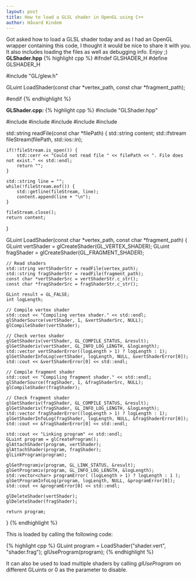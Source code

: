 ```yaml
---
layout: post
title: How to load a GLSL shader in OpenGL using C++
author: Håvard Kindem
---
```

Got asked how to load a GLSL shader today and as I had an OpenGL wrapper containing this code, I thought it would be nice to share it with you. It also includes loading the files as well as debugging info. Enjoy ;)
<strong>GLShader.hpp</strong>
{% highlight cpp %}
#ifndef GLSHADER_H
#define GLSHADER_H

#include "GL/glew.h"

GLuint LoadShader(const char *vertex_path, const char *fragment_path);

#endif
{% endhighlight %}

<strong>GLShader.cpp:</strong>
{% highlight cpp %}
#include "GLShader.hpp"

#include <string>
#include <iostream>
#include <fstream>
#include <vector>
#include <algorithm>


std::string readFile(const char *filePath) {
    std::string content;
    std::ifstream fileStream(filePath, std::ios::in);

    if(!fileStream.is_open()) {
        std::cerr << "Could not read file " << filePath << ". File does not exist." << std::endl;
        return "";
    }

    std::string line = "";
    while(!fileStream.eof()) {
        std::getline(fileStream, line);
        content.append(line + "\n");
    }

    fileStream.close();
    return content;
}


GLuint LoadShader(const char *vertex_path, const char *fragment_path) {
    GLuint vertShader = glCreateShader(GL_VERTEX_SHADER);
    GLuint fragShader = glCreateShader(GL_FRAGMENT_SHADER);

    // Read shaders
    std::string vertShaderStr = readFile(vertex_path);
    std::string fragShaderStr = readFile(fragment_path);
    const char *vertShaderSrc = vertShaderStr.c_str();
    const char *fragShaderSrc = fragShaderStr.c_str();

    GLint result = GL_FALSE;
    int logLength;

    // Compile vertex shader
    std::cout << "Compiling vertex shader." << std::endl;
    glShaderSource(vertShader, 1, &vertShaderSrc, NULL);
    glCompileShader(vertShader);

    // Check vertex shader
    glGetShaderiv(vertShader, GL_COMPILE_STATUS, &result);
    glGetShaderiv(vertShader, GL_INFO_LOG_LENGTH, &logLength);
    std::vector vertShaderError((logLength > 1) ? logLength : 1);
    glGetShaderInfoLog(vertShader, logLength, NULL, &vertShaderError[0]);
    std::cout << &vertShaderError[0] << std::endl;

    // Compile fragment shader
    std::cout << "Compiling fragment shader." << std::endl;
    glShaderSource(fragShader, 1, &fragShaderSrc, NULL);
    glCompileShader(fragShader);

    // Check fragment shader
    glGetShaderiv(fragShader, GL_COMPILE_STATUS, &result);
    glGetShaderiv(fragShader, GL_INFO_LOG_LENGTH, &logLength);
    std::vector fragShaderError((logLength > 1) ? logLength : 1);
    glGetShaderInfoLog(fragShader, logLength, NULL, &fragShaderError[0]);
    std::cout << &fragShaderError[0] << std::endl;

    std::cout << "Linking program" << std::endl;
    GLuint program = glCreateProgram();
    glAttachShader(program, vertShader);
    glAttachShader(program, fragShader);
    glLinkProgram(program);

    glGetProgramiv(program, GL_LINK_STATUS, &result);
    glGetProgramiv(program, GL_INFO_LOG_LENGTH, &logLength);
    std::vector<char> programError( (logLength > 1) ? logLength : 1 );
    glGetProgramInfoLog(program, logLength, NULL, &programError[0]);
    std::cout << &programError[0] << std::endl;

    glDeleteShader(vertShader);
    glDeleteShader(fragShader);

    return program;
}
{% endhighlight %}

This is loaded by calling the following code:

{% highlight cpp %}
GLuint program = LoadShader("shader.vert", "shader.frag");
glUseProgram(program);
{% endhighlight %}

It can also be used to load multiple shaders by calling <em>glUseProgram</em> on different GLuints or 0 as the parameter to disable.
